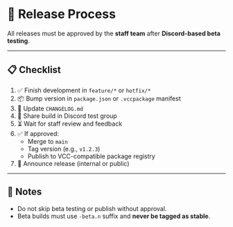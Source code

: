 # 🚦 Release Process

All releases must be approved by the **staff team** after **Discord-based beta testing**.

---

## 📋 Checklist

1. ✅ Finish development in `feature/*` or `hotfix/*`
2. 📦 Bump version in `package.json` or `.vccpackage` manifest
3. 📝 Update `CHANGELOG.md`
4. 🧪 Share build in Discord test group
5. ⏳ Wait for staff review and feedback
6. ✅ If approved:
   - Merge to `main`
   - Tag version (e.g., `v1.2.3`)
   - Publish to VCC-compatible package registry
7. 📣 Announce release (internal or public)

---

## 🛑 Notes

- Do not skip beta testing or publish without approval.
- Beta builds must use `-beta.n` suffix and **never be tagged as stable**.
